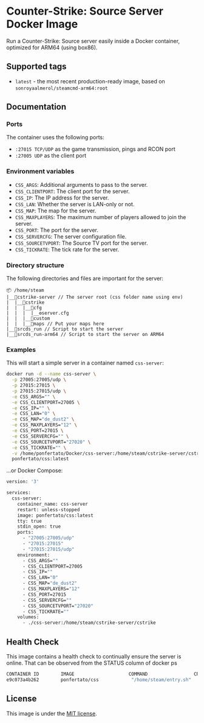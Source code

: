 **Counter-Strike: Source Server Docker Image**
===========================================

Run a Counter-Strike: Source server easily inside a Docker container, optimized for ARM64 (using box86).

**Supported tags**
-----------------

* `latest` - the most recent production-ready image, based on `sonroyaalmerol/steamcmd-arm64:root`

**Documentation**
----------------

### Ports
The container uses the following ports:
* `:27015 TCP/UDP` as the game transmission, pings and RCON port
* `:27005 UDP` as the client port

### Environment variables

* `CSS_ARGS`: Additional arguments to pass to the server.
* `CSS_CLIENTPORT`: The client port for the server.
* `CSS_IP`: The IP address for the server.
* `CSS_LAN`: Whether the server is LAN-only or not.
* `CSS_MAP`: The map for the server.
* `CSS_MAXPLAYERS`: The maximum number of players allowed to join the server.
* `CSS_PORT`: The port for the server.
* `CSS_SERVERCFG`: The server configuration file.
* `CSS_SOURCETVPORT`: The Source TV port for the server.
* `CSS_TICKRATE`: The tick rate for the server.

### Directory structure
The following directories and files are important for the server:

```
📦 /home/steam
|__📁cstrike-server // The server root (css folder name using env)
|  |__📁cstrike
|  |  |__📁cfg
|  |  |  |__⚙️server.cfg
|  |  |__📁custom
|  |  |__📁maps // Put your maps here
|__📃srcds_run // Script to start the server
|__📃srcds_run-arm64 // Script to start the server on ARM64
```

### Examples

This will start a simple server in a container named `css-server`:
```sh
docker run -d --name css-server \
  -p 27005:27005/udp \
  -p 27015:27015 \
  -p 27015:27015/udp \
  -e CSS_ARGS="" \
  -e CSS_CLIENTPORT=27005 \
  -e CSS_IP="" \
  -e CSS_LAN="0" \
  -e CSS_MAP="de_dust2" \
  -e CSS_MAXPLAYERS="12" \
  -e CSS_PORT=27015 \
  -e CSS_SERVERCFG="" \
  -e CSS_SOURCETVPORT="27020" \
  -e CSS_TICKRATE="" \
  -v /home/ponfertato/Docker/css-server:/home/steam/cstrike-server/cstrike \
  ponfertato/css:latest
```

...or Docker Compose:
```sh
version: '3'

services:
  css-server:
    container_name: css-server
    restart: unless-stopped
    image: ponfertato/css:latest
    tty: true
    stdin_open: true
    ports:
      - "27005:27005/udp"
      - "27015:27015"
      - "27015:27015/udp"
    environment:
      - CSS_ARGS=""
      - CSS_CLIENTPORT=27005
      - CSS_IP=""
      - CSS_LAN="0"
      - CSS_MAP="de_dust2"
      - CSS_MAXPLAYERS="12"
      - CSS_PORT=27015
      - CSS_SERVERCFG=""
      - CSS_SOURCETVPORT="27020"
      - CSS_TICKRATE=""
    volumes:
      - ./css-server:/home/steam/cstrike-server/cstrike
```

**Health Check**
----------------

This image contains a health check to continually ensure the server is online. That can be observed from the STATUS column of docker ps

```sh
CONTAINER ID        IMAGE                    COMMAND                 CREATED             STATUS                    PORTS                                                                                     NAMES
e9c073a4b262        ponfertato/css            "/home/steam/entry.sh"   21 minutes ago      Up 21 minutes (healthy)   0.0.0.0:27005->27005/udp, 0.0.0.0:27015->27015/tcp, 0.0.0.0:27015->27015/udp   distracted_cerf
```

**License**
----------

This image is under the [MIT license](LICENSE).